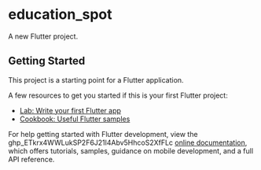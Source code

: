 # education_spot

A new Flutter project.

## Getting Started

This project is a starting point for a Flutter application.

A few resources to get you started if this is your first Flutter project:

- [Lab: Write your first Flutter app](https://docs.flutter.dev/get-started/codelab)
- [Cookbook: Useful Flutter samples](https://docs.flutter.dev/cookbook)

For help getting started with Flutter development, view the
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
[online documentation](https://docs.flutter.dev/), which offers tutorials,
samples, guidance on mobile development, and a full API reference.

